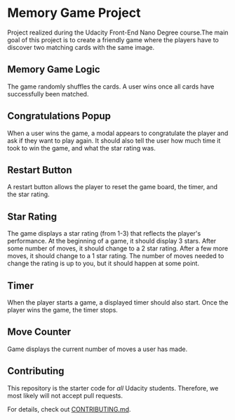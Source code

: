 # Memory Game Project

Project realized during the Udacity Front-End Nano Degree course.The main goal of this project is to create a friendly game where the players have to discover two matching cards with the same image. 

## Memory Game Logic


The game randomly shuffles the cards. A user wins once all cards have successfully been matched.

## Congratulations Popup

When a user wins the game, a modal appears to congratulate the player and ask if they want to play again. It should also tell the user how much time it took to win the game, and what the star rating was.

## Restart Button

A restart button allows the player to reset the game board, the timer, and the star rating.

## Star Rating

The game displays a star rating (from 1-3) that reflects the player's performance. At the beginning of a game, it should display 3 stars. After some number of moves, it should change to a 2 star rating. After a few more moves, it should change to a 1 star rating. The number of moves needed to change the rating is up to you, but it should happen at some point.

## Timer

When the player starts a game, a displayed timer should also start. Once the player wins the game, the timer stops.

## Move Counter

Game displays the current number of moves a user has made.




## Contributing

This repository is the starter code for _all_ Udacity students. Therefore, we most likely will not accept pull requests.

For details, check out [CONTRIBUTING.md](CONTRIBUTING.md).
